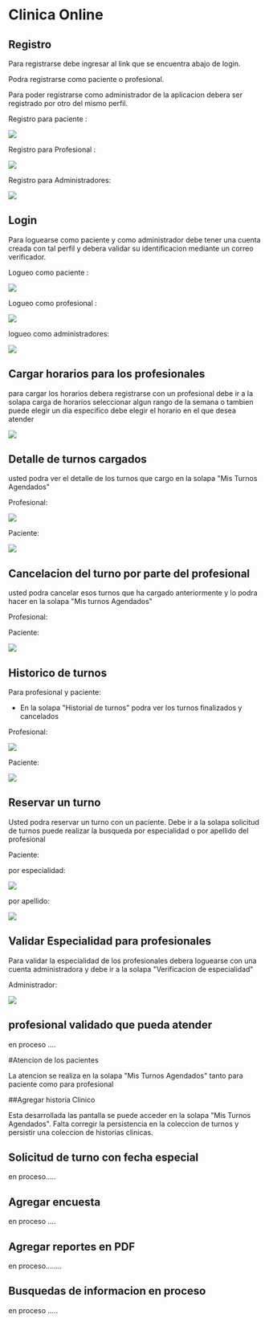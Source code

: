 # Clinica Online


## Registro

Para registrarse debe ingresar al link que se encuentra abajo de login.

Podra registrarse como paciente o profesional.

Para poder registrarse como administrador de la aplicacion debera ser
registrado por otro del mismo perfil.

Registro para paciente :

![](src/assets/registroPaciente.gif)

Registro para Profesional :

![](src/assets/registroProfesional.gif)

Registro para Administradores:

![](src/assets/registroAdministradores.gif)

## Login

Para loguearse como paciente y como administrador debe tener una cuenta creada con tal perfil y debera 
validar su identificacion mediante un correo verificador.

Logueo como paciente :

![](src/assets/loginProfesional.gif)

Logueo como profesional :

![](src/assets/loginProfesional.gif)

logueo como administradores: 

![](src/assets/LoginAdministrador.gif)


## Cargar horarios para los profesionales

para cargar los horarios debera registrarse con un profesional
debe ir a la solapa carga de horarios
seleccionar algun rango de la semana o tambien puede elegir un dia especifico
debe elegir el horario en el que desea atender 

![](src/assets/cargaHorarios.gif)

## Detalle de turnos cargados 

usted podra ver el detalle de los turnos que cargo en la solapa "Mis Turnos Agendados"

Profesional:

![](src/assets/detalleDeTurnosProfesional.gif)

Paciente:

![](src/assets/DetalleDeTurnosPacientes.gif)

## Cancelacion del turno por parte del profesional

usted podra cancelar esos turnos que ha cargado anteriormente
y lo podra hacer en la solapa "Mis turnos Agendados"

Profesional:

Paciente:

![](src/assets/turnoCancelado.gif)

## Historico de turnos 

Para profesional y paciente: 

- En la solapa "Historial de turnos" podra ver los turnos finalizados
y cancelados

Profesional: 

![](src/assets/HistoricoProfesionales.gif)

Paciente:

![](src/assets/HistoricoPacientes.gif)

## Reservar un turno

Usted podra reservar un turno con un paciente.
Debe ir a la solapa solicitud de turnos
puede realizar la busqueda por especialidad o por apellido del profesional

Paciente:

por especialidad:

![](src/assets/SolicitudTurnoPorEspecialidad.gif)

por apellido:

![](src/assets/SolicitarTurno.gif)

## Validar Especialidad para profesionales

Para validar la especialidad de los profesionales
debera loguearse con una cuenta administradora y debe ir 
a la solapa "Verificacion de especialidad"

Administrador:

![](src/assets/validarEspecialidad.gif)

## profesional validado que pueda atender

en proceso ....

#Atencion de los pacientes

La atencion se realiza en la solapa "Mis Turnos Agendados" tanto
para paciente como para profesional



##Agregar historia Clinico

Esta desarrollada las pantalla se puede acceder en la solapa "Mis Turnos Agendados".
Falta corregir la persistencia en la coleccion de turnos y persistir
una coleccion de historias clinicas.

## Solicitud de turno con fecha especial 

en proceso.....

## Agregar encuesta 

en proceso ....


## Agregar reportes en PDF

en proceso........

## Busquedas de informacion en proceso

en proceso .....


